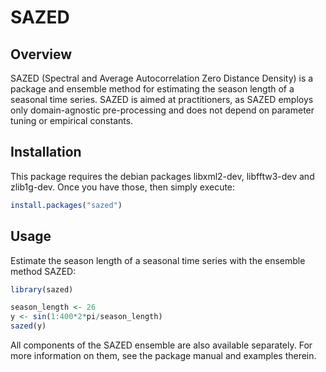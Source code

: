 # SAZED

## Overview
SAZED (Spectral and Average Autocorrelation Zero Distance Density) 
is a package and ensemble method for estimating the season length of 
a seasonal time series. SAZED is aimed at practitioners, as SAZED 
employs only domain-agnostic pre-processing and does not depend on 
parameter tuning or empirical constants.

## Installation
This package requires the debian packages libxml2-dev, libfftw3-dev 
and zlib1g-dev. Once you have those, then simply execute:

``` r
install.packages("sazed")
```


## Usage
Estimate the season length of a seasonal time series with the 
ensemble method SAZED:

``` r
library(sazed)

season_length <- 26
y <- sin(1:400*2*pi/season_length)
sazed(y)
```

All components of the SAZED ensemble are also available separately. 
For more information on them, see the package manual and examples 
therein.
